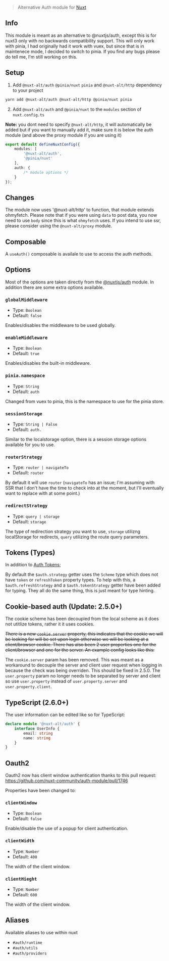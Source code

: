 > Alternative Auth module for [Nuxt](https://nuxt.com)

## Info

This module is meant as an alternative to @nuxtjs/auth, except this is for nuxt3 only with no backwards compatibility support. This will only work with pinia, I had originally had it work with vuex, but since that is in maintenece mode, I decided to switch to pinia. If you find any bugs please do tell me, I'm still working on this.

## Setup

1. Add `@nuxt-alt/auth` `@pinia/nuxt` `pinia` and `@nuxt-alt/http` dependency to your project

```bash
yarn add @nuxt-alt/auth @nuxt-alt/http @pinia/nuxt pinia
```

2. Add `@nuxt-alt/auth` and `@pinia/nuxt` to the `modules` section of `nuxt.config.ts`

**Note:** you dont need to specify `@nuxt-alt/http`, it will automatically be added but if you want to manually add it, make sure it is below the auth module (and above the proxy module if you are using it)

```ts
export default defineNuxtConfig({
    modules: [
        '@nuxt-alt/auth',
        '@pinia/nuxt'
    ],
    auth: {
        /* module options */
    }
});

```

## Changes 

The module now uses '@nuxt-alt/http' to function, that module extends ohmyfetch. Please note that if you were using `data` to post data, you now need to use `body` since this is what `ohmyfetch` uses. If you intend to use ssr, please consider using the `@nuxt-alt/proxy` module.

## Composable

A `useAuth()` composable is availale to use to access the auth methods.

## Options
Most of the options are taken directly from the [@nuxtjs/auth](https://auth.nuxtjs.org/api/options) module. In addition there are some extra options available.

### `globalMiddleware`

- Type: `Boolean`
- Default: `false`

Enables/disables the middleware to be used globally.

### `enableMiddleware`

- Type: `Boolean`
- Default: `true`

Enables/disables the built-in middleware.

### `pinia.namespace`

- Type: `String`
- Default: `auth`

Changed from vuex to pinia, this is the namespace to use for the pinia store.

### `sessionStorage`

- Type: `String | False`
- Default: `auth.`

Similar to the localstorage option, there is a session storage options available for you to use.

### `routerStrategy`

- Type: `router | navigateTo`
- Default: `router`

By default it will use `router` (`navigateTo` has an issue; I'm assuming with SSR that I don't have the time to check into at the moment, but I'll eventually want to replace with at some point.)

### `redirectStrategy`

- Type: `query | storage`
- Default: `storage`

The type of redirection strategy you want to use, `storage` utilizng localStorage for redirects, `query` utilizing the route query parameters.

## Tokens (Types)

In addition to [Auth Tokens](https://auth.nuxtjs.org/api/tokens);

By default the `$auth.strategy` getter uses the `Scheme` type which does not have `token` or `refreshToken` property types. To help with this, a `$auth.refreshStrategy` and a `$auth.tokenStrategy` getter have been added for typing. They all do the same thing, this is just meant for type hinting.

## Cookie-based auth (Update: 2.5.0+)

The cookie scheme has been decoupled from the local scheme as it does not utitlize tokens, rather it it uses cookies.

~~There is a new `cookie.server` property, this indicates that the cookie we will be looking for will be set upon login otherwise we will be looking at a client/browser cookie. There has also been 2 user properties one for the client/browser and one for the server. An example config looks like this:~~

The `cookie.server` param has been removed. This was meant as a workaround to decouple the server and client user request when logging in because the check was being overriden. This should be fixed in 2.5.0. The `user.property` param no longer needs to be separated by server and client so use `user.property` instead of `user.property.server` and `user.property.client`.

## TypeScript (2.6.0+)

The user information can be edited like so for TypeScript:

```ts
declare module '@nuxt-alt/auth' {
    interface UserInfo {
        email: string
        name: string
    }
}
```

## Oauth2

Oauth2 now has client window authentication thanks to this pull request: https://github.com/nuxt-community/auth-module/pull/1746 

Properties have been changed to:

### `clientWindow`

- Type: `Boolean`
- Default: `false`

Enable/disable the use of a popup for client authentication.

### `clientWidth`

- Type: `Number`
- Default: `400`

The width of the client window.

### `clientHieght`

- Type: `Number`
- Default: `600`

The width of the client window.

## Aliases
Available aliases to use within nuxt

- `#auth/runtime`
- `#auth/utils`
- `#auth/providers`
